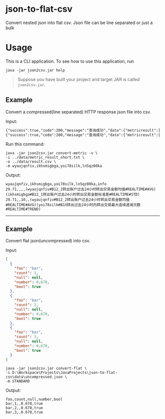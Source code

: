# json-to-flat-csv

Convert nested json into flat csv. Json file can be line separated or just a bulk

# Usage

This is a CLI application. To see how to use this application, run

```shell
java -jar json2csv.jar help
```

> Suppose you have built your project and target JAR is called `json2csv.jar`.

## Example

Convert a compressed(line separated) HTTP response json file into csv.

Input:

```txt
{"success":true,"code":200,"message":"查询成功","data":{"metricresult":[{"resultValue":29.71,"metricCode":"wyaujqnfiv","metricName":"B12_2转出账户过去24小时转出交易金额均值","metricType":"REALTIME","templateType":"AVG"},{"resultValue":null,"metricCode":"ikhsmigbga","metricName":"B12_1转出账户过去24小时转出交易金额标准差","metricType":"REALTIME","templateType":"STD"},{"resultValue":0,"metricCode":"ln5qz00kag","metricName":"B11转出过去24小时内转出交易最大连续递减次数","metricType":"REALTIME","templateType":"TREND"}],"jylsh":"2021101931408023","transdate":"2021-06-30","zchh":"7465223","zrzh":"95271321"}}
{"success":true,"code":200,"message":"查询成功","data":{"metricresult":[{"resultValue":29.71,"metricCode":"wyaujqnfiv","metricName":"B12_2转出账户过去24小时转出交易金额均值","metricType":"REALTIME","templateType":"AVG"},{"resultValue":10,"metricCode":"yoi78silk","metricName":"B1X转出过去24小时内转出交易最大连续递减次数","metricType":"REALTIME","templateType":"TREND"}],"jylsh":"2021101931408023","transdate":"2021-06-30","zchh":"7465223","zrzh":null}}
```

Run this command:

```shell
java -jar json2csv.jar convert-metric -v \
-i ../data/metric_result_short.txt \
-o ../data/result.csv \
-m wyaujqnfiv,ikhsmigbga,yoi78silk,ln5qz00ka
```

Output:

```csv
wyaujqnfiv,ikhsmigbga,yoi78silk,ln5qz00ka,info
29.71,,,,(wyaujqnfiv#B12_2转出账户过去24小时转出交易金额均值#REALTIME#AVG)(ikhsmigbga#B12_1转出账户过去24小时转出交易金额标准差#REALTIME#STD)
29.71,,10,,(wyaujqnfiv#B12_2转出账户过去24小时转出交易金额均值#REALTIME#AVG)(yoi78silk#B1X转出过去24小时内转出交易最大连续递减次数#REALTIME#TREND)
```

---

## Example

Convert flat json(uncompressed) into csv.

Input:

```json
[
  {
    "foo": "bar",
    "count": 1,
    "null": null,
    "number": 0.678,
    "bool": true
  },
  {
    "foo": "bar",
    "count": 2,
    "null": null,
    "number": 0.678,
    "bool": true
  },
  {
    "foo": "bar",
    "count": 3,
    "null": null,
    "number": 0.678,
    "bool": true
  }
]
```

```shell
java -jar json2csv.jar convert-flat \
-i D:\Workspace\Projects\JavaProjects\json-to-flat-csv\data\uncompressed.json \
-m STANDARD
```

Output:

```csv
foo,count,null,number,bool
bar,1,,0.678,true
bar,2,,0.678,true
bar,3,,0.678,true
```